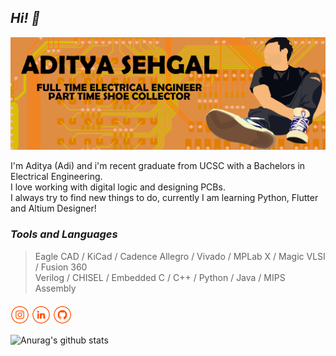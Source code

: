 ## ***Hi! 👋***

<img src="banner.png">

I'm Aditya (Adi) and i'm recent graduate from UCSC with a Bachelors in Electrical Engineering.</br>
I love working with digital logic and designing PCBs.</br>
I always try to find new things to do, currently I am learning Python, Flutter and Altium Designer!

### ***Tools and Languages***

> Eagle CAD / KiCad / Cadence Allegro / Vivado / MPLab X / Magic VLSI / Fusion 360 </br> 
Verilog / CHISEL / Embedded C / C++ / Python / Java / MIPS Assembly 



####

<a href="https://www.instagram.com/ayeeditya/" target="_blank"><img src="https://github.com/adsehgal/adsehgal/blob/master/ig.png" alt="Instagram" width="30"></a>
<a href="https://www.linkedin.com/in/adsehgal/" target="_blank"><img src="https://github.com/adsehgal/adsehgal/blob/master/in.png" alt="LinkedIn" width="30"></a>
<a href="https://github.com/adsehgal" target="_blank"><img src="https://github.com/adsehgal/adsehgal/blob/master/git.png" alt="GitHub" width="30"></a>




![Anurag's github stats](https://github-readme-stats.vercel.app/api?username=adsehgal&show_icons=true&theme=radical)




<!-- ### Hi there 👋 -->

<!--
**adsehgal/adsehgal** is a ✨ _special_ ✨ repository because its `README.md` (this file) appears on your GitHub profile.

Here are some ideas to get you started:

- 🔭 I’m currently working on ...
- 🌱 I’m currently learning ...
- 👯 I’m looking to collaborate on ...
- 🤔 I’m looking for help with ...
- 💬 Ask me about ...
- 📫 How to reach me: ...
- 😄 Pronouns: ...
- ⚡ Fun fact: ...
-->
